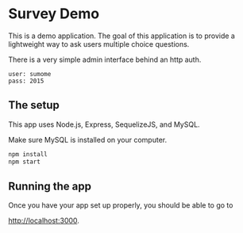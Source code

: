 # Survey Demo

This is a demo application. The goal of this application is to provide a lightweight way to ask users multiple choice questions.

There is a very simple admin interface behind an http auth.

```
user: sumome
pass: 2015
```

## The setup

This app uses Node.js, Express, SequelizeJS, and MySQL.

Make sure MySQL is installed on your computer.


```bash
npm install
npm start
```

## Running the app

Once you have your app set up properly, you should be able to go to

 [http://localhost:3000](http://localhost:3000).
